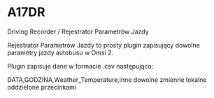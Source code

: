 # A17DR
 Driving Recorder / Rejestrator Parametrów Jazdy
 
Rejestrator Parametrów Jazdy to prosty plugin zapisujący dowolne parametry jazdy autobusu w Omsi 2.

Plugin zapisuje dane w formacie .csv następująco:

DATA,GODZINA,Weather_Temperature,inne dowolne zmienne lokalne oddzielone przecinkami
